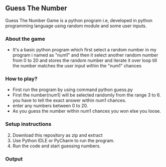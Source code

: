 ## Guess The Number
Guess The Number Game is a python program i.e, developed in python programming language using random module and some user inputs.

### About the game
- It's a basic python program which first select a random number in my program i named as "num1" and then it select another random number from 0 to 20 and stores the random number and iterate it over loop till the number matches the user input within the "num1" chances

### How to play?
- First run the program by using command python guess.py
- First the number(num1) will be selected randomly from the range 3 to 6. you have to tell the exact answer within num1 
  chances.
- enter any numbers between 0 to 20.
- As you guess the number within num1 chances you won else you loose.


### Setup instructions
2. Download this repository as zip and extract
3. Use Python IDLE or PyCharm to run the program.
4. Run the code and start guessing numbers.<br>


### Output





